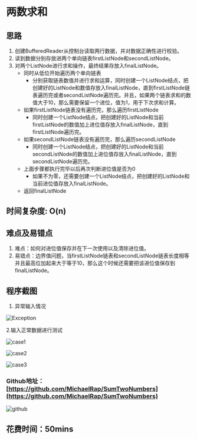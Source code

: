 # 两数求和

## 思路

1. 创建BufferedReader从控制台读取两行数据，并对数据正确性进行校验。
2. 读到数据分别存放进两个单向链表firstListNode和secondListNode。
3. 对两个ListNode进行求和操作，最终结果存放入finalListNode。
   - 同时从低位开始遍历两个单向链表
     - 分别获取链表数值并进行求和运算，同时创建一个ListNode结点，把创建好的ListNode和数值存放入finalListNode，直到firstListNode链表遍历完或者secondListNode遍历完。并且，如果两个链表求和的数值大于10，那么需要保留一个进位，值为1，用于下次求和计算。
   - 如果firstListNode链表没有遍历完，那么遍历firstListNode
     - 同时创建一个ListNode结点，把创建好的ListNode和当前firstListNode的数值加上进位值存放入finalListNode，直到firstListNode遍历完。
   - 如果secondListNode链表没有遍历完，那么遍历secondListNode
     - 同时创建一个ListNode结点，把创建好的ListNode和当前secondListNode的数值加上进位值存放入finalListNode，直到secondListNode遍历完。
   - 上面步骤都执行完毕以后再次判断进位值是否为0
     - 如果不为零，还需要创建一个ListNode结点，把创建好的ListNode和当前进位值存放入finalListNode。
   - 返回finalListNode

## 时间复杂度: O(n)

## 难点及易错点

1. 难点：如何对进位值保存并在下一次使用以及清除进位值。
2. 易错点：边界值问题，当firstListNode链表和secondListNode链表长度相等并且最高位加起来大于等于10，那么这个时候还需要把该进位值保存到finalListNode。

## 程序截图

1. 异常输入情况

![Exception](https://github.com/MichaelRap/SumTwoNumbers/blob/master/picture/Exception.png)

2.输入正常数据进行测试

![case1](https://github.com/MichaelRap/SumTwoNumbers/blob/master/picture/case1.png)

![case2](https://github.com/MichaelRap/SumTwoNumbers/blob/master/picture/case2.png)

![case3](https://github.com/MichaelRap/SumTwoNumbers/blob/master/picture/case3.png)



### Github地址：[https://github.com/MichaelRap/SumTwoNumbers](https://github.com/MichaelRap/SumTwoNumbers)

![github](https://github.com/MichaelRap/SumTwoNumbers/blob/master/picture/github.png)

## 花费时间：50mins

